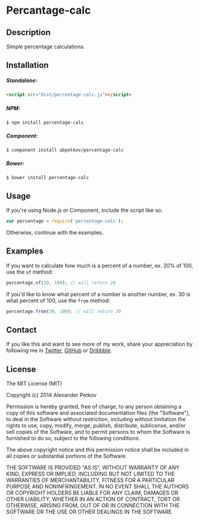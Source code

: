 # Percantage-calc

## Description

Simple percentage calculations.

## Installation

##### Standalone:

```html
<script src="dist/percentage-calc.js"></script>
```

##### NPM:

```shell
$ npm install percentage-calc
```

##### Component:

```shell
$ component install abpetkov/percentage-calc
```

##### Bower:

```shell
$ bower install percentage-calc
```

## Usage

If you're using Node.js or Component, include the script like so:

```js
var percentage = require('percentage-calc');
```

Otherwise, continue with the examples.

## Examples

If you want to calculate how much is a percent of a number, ex. 20% of 100, use the `of` method:

```js
percentage.of(20, 100); // will return 20
```

If you'd like to know what percent of a number is another number, ex. 30 is what percent of 100, use the `from` method:

```js
percentage.from(30, 100); // will return 30
```

## Contact

If you like this and want to see more of my work, share your appreciation by following me in [Twitter](https://twitter.com/abpetkov), [GitHub](https://github.com/abpetkov) or [Dribbble](http://dribbble.com/apetkov).

## License

The MIT License (MIT)

Copyright (c) 2014 Alexander Petkov

Permission is hereby granted, free of charge, to any person obtaining a copy of
this software and associated documentation files (the "Software"), to deal in
the Software without restriction, including without limitation the rights to
use, copy, modify, merge, publish, distribute, sublicense, and/or sell copies of
the Software, and to permit persons to whom the Software is furnished to do so,
subject to the following conditions:

The above copyright notice and this permission notice shall be included in all
copies or substantial portions of the Software.

THE SOFTWARE IS PROVIDED "AS IS", WITHOUT WARRANTY OF ANY KIND, EXPRESS OR
IMPLIED, INCLUDING BUT NOT LIMITED TO THE WARRANTIES OF MERCHANTABILITY, FITNESS
FOR A PARTICULAR PURPOSE AND NONINFRINGEMENT. IN NO EVENT SHALL THE AUTHORS OR
COPYRIGHT HOLDERS BE LIABLE FOR ANY CLAIM, DAMAGES OR OTHER LIABILITY, WHETHER
IN AN ACTION OF CONTRACT, TORT OR OTHERWISE, ARISING FROM, OUT OF OR IN
CONNECTION WITH THE SOFTWARE OR THE USE OR OTHER DEALINGS IN THE SOFTWARE.